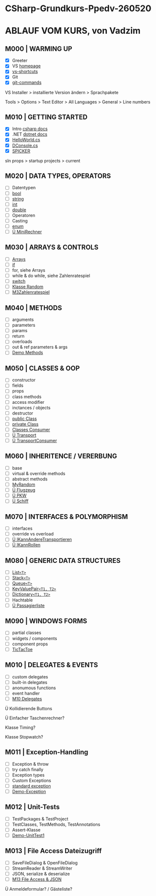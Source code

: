 ﻿# CSharp-Grundkurs-Ppedv-260520

# ABLAUF VOM KURS, von Vadzim

## M000 | WARMING UP

- [x] Greeter
- [x] VS [homepage](https://visualstudio.microsoft.com/de/)
- [x] [vs-shortcuts](VS-SHORTCUTS.md)
- [x] Git
- [x] [git-commands](GIT-COMMANDS.md)

VS Installer > installierte Version ändern > Sprachpakete

Tools > Options > Text Editor > All Languages > General > Line numbers

## M010 | GETTING STARTED

- [x] Intro [csharp docs](https://docs.microsoft.com/de-de/dotnet/csharp/)
- [x] .NET [dotnet docs](https://docs.microsoft.com/de-de/dotnet/api/?view=netframework-4.8)
- [x] [HelloWorld.cs](M01HelloWorld/HelloWorld.cs)
- [x] [DConsole.cs](M01Demo-Console/DConsole.cs)
- [x] [SPICKER](CSHARP-CHEATSHEET.md)

sln props > startup projects > current

## M020 | DATA TYPES, OPERATORS

- [ ] Datentypen
- [ ] [bool](../CS-GK-VC-V/M2DataTypesLib/MyBool.cs)
- [ ] [string](../CS-GK-VC-V/M2DataTypesLib/MyString.cs)
- [ ] [int](../CS-GK-VC-V/M2DataTypesLib/MyInt.cs)
- [ ] [double](../CS-GK-VC-V/M2DataTypesLib/MyDouble.cs)
- [ ] Operatoren
- [ ] Casting
- [ ] [enum](../CS-GK-VC-V/M2DataTypesLib/MyEnum.cs)
- [ ] [Ü MiniRechner](../CS-GK-VC-V/M2MiniRechner/M2MiniRechner.cs)

## M030 | ARRAYS & CONTROLS

- [ ] [Arrays](../CS-GK-VC-V/M3ArrayNControls/MyArray.cs)
- [ ] [if](../CS-GK-VC-V/M3ArrayNControls/MyIf.cs)
- [ ] for, siehe Arrays
- [ ] while & do while, siehe Zahlenratespiel
- [ ] [switch](../CS-GK-VC-V/M3ArrayNControls/MySwitch.cs)
- [ ] [Klasse Random](../CS-GK-VC-V/M3ArrayNControls/MyRandom.cs)
- [ ] [M3Zahlenratespiel](../CS-GK-VC-V/M3Zahlenratespiel/M3Zahlenraten.cs)

## M040 | METHODS

- [ ] arguments
- [ ] parameters
- [ ] params
- [ ] return
- [ ] overloads
- [ ] out & ref parameters & args
- [ ] [Demo Methods](../CS-GK-VC-V/M4Methods/M4Methods.cs)

## M050 | CLASSES & OOP

- [ ] constructor
- [ ] fields
- [ ] props
- [ ] class methods
- [ ] access modifier
- [ ] inctances / objects
- [ ] destructor
- [ ] [public Class](../CS-GK-VC-V/M5Classes/Detail.cs) <!-- der bessere Name: MyClassWFields -->
- [ ] [private Class](../CS-GK-VC-V/M5Classes/Umrechnung.cs)
- [ ] [Classes Consumer](../CS-GK-VC-V/M5ClassesConsumer/M5ClassesConsumer.cs)
- [ ] [Ü Transport](../CS-GK-VC-V/M5Fuhrpark/Transport.cs)
- [ ] [Ü TransportConsumer](../CS-GK-VC-V/M5Fuhrpark/FuhrparkApp.cs)

## M060 | INHERITENCE / VERERBUNG

- [ ] base
- [ ] virtual & override methods
- [ ] abstract methods
- [ ] [MyRandom](../CS-GK-VC-V/M3Zahlenratespiel/MyRandomT.cs) <!-- *todo -->
- [ ] [Ü Flugzeug](../CS-GK-VC-V/M5Fuhrpark/Flugzeug.cs)
- [ ] [Ü PKW](../CS-GK-VC-V/M5Fuhrpark/PKW.cs)
- [ ] [Ü Schiff](../CS-GK-VC-V/M5Fuhrpark/Schiff.cs)

## M070 | INTERFACES & POLYMORPHISM

- [ ] interfaces
- [ ] override vs overload
- [ ] [Ü IKannAndereTransportieren](../CS-GK-VC-V/M5Fuhrpark/IKannAndereTransportieren.cs)
- [ ] [Ü IKannRollen](../CS-GK-VC-V/M5Fuhrpark/IKannRollen.cs)

## M080 | GENERIC DATA STRUCTURES

- [ ] [List`<T>`](../CS-GK-VC-V/M8GenericDataStructures/MyList.cs)
- [ ] [Stack`<T>`](../CS-GK-VC-V/M8GenericDataStructures/MyStack.cs)
- [ ] [Queue`<T>`](../CS-GK-VC-V/M8GenericDataStructures/MyQueue.cs)
- [ ] [KeyValuePair`<T1, T2>`](../CS-GK-VC-V/M8GenericDataStructures/MyKeyValuePair.cs)
- [ ] [Dictionary`<T1, T2>`](../CS-GK-VC-V/M8GenericDataStructures/MyDictionary.cs)
- [ ] Hachtable
- [ ] [Ü Passagierliste](../CS-GK-VC-V/M5Fuhrpark/FuhrparkApp.cs)

## M090 | WINDOWS FORMS

- [ ] partial classes
- [ ] widgets / components
- [ ] component props
- [ ] [TicTacToe](../CS-GK-VC-V/M9WinFormsTicTacToe/Program.cs)

## M010 | DELEGATES & EVENTS

- [ ] custom delegates
- [ ] built-in delegates
- [ ] anonumous functions
- [ ] event handler
- [ ] [M10 Delegates](../CS-GK-VC-V/M10Delegates/Program.cs)

Ü Kollidierende Buttons

Ü Einfacher Taschenrechner?

Klasse Timing?

Klasse Stopwatch?

## M011 | Exception-Handling​

- [ ] Exception & throw
- [ ] try catch finally
- [ ] Exception types
- [ ] Custom Exceptions
- [ ] [standard exception](https://docs.microsoft.com/de-de/dotnet/standard/design-guidelines/using-standard-exception-types)
- [ ] [Demo-Exception](../CS-GK-VC-V/M8GenericDataStructures/MyList.cs)

## M012 | Unit-Tests

- [ ] TestPackages & TestProject
- [ ] TestClasses, TestMethods, TestAnnotations
- [ ] Assert-Klasse
- [ ] [Demo-UnitTest1](../CS-GK-VC-V/Demo-UnitTests/UnitTest1.cs)

## M013 | File Access Dateizugriff​

- [ ] SaveFileDialog & OpenFileDialog
- [ ] StreamReader & StreamWriter
- [ ] JSON, serialize & deserialize 
- [ ] [M13 File Access & JSON](../CS-GK-VC-V/M13FileAccessNJson/M13FileAccApp.cs)

Ü Anmeldeformular? / Gästeliste?